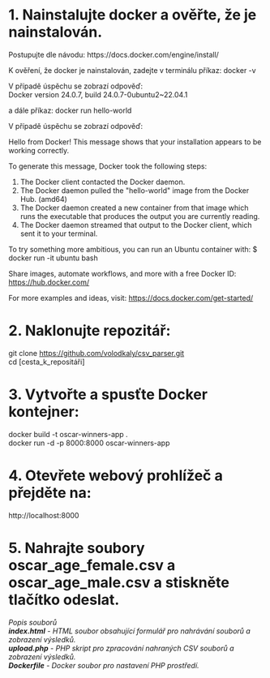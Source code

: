<h1>1. Nainstalujte docker a ověřte, že je nainstalován.</h1>
Postupujte dle návodu:
https://docs.docker.com/engine/install/

K ověření, že docker je nainstalován, zadejte v terminálu příkaz:
docker -v

V případě úspěchu se zobrazí odpověď: <br>
Docker version 24.0.7, build 24.0.7-0ubuntu2~22.04.1

a dále příkaz:
docker run hello-world

V případě úspěchu se zobrazí odpověď:

Hello from Docker!
This message shows that your installation appears to be working correctly.

To generate this message, Docker took the following steps:
 1. The Docker client contacted the Docker daemon.
 2. The Docker daemon pulled the "hello-world" image from the Docker Hub.
    (amd64)
 3. The Docker daemon created a new container from that image which runs the
    executable that produces the output you are currently reading.
 4. The Docker daemon streamed that output to the Docker client, which sent it
    to your terminal.

To try something more ambitious, you can run an Ubuntu container with:
 $ docker run -it ubuntu bash

Share images, automate workflows, and more with a free Docker ID:
 https://hub.docker.com/

For more examples and ideas, visit:
 https://docs.docker.com/get-started/



<h1>2. Naklonujte repozitář:</h1>

git clone https://github.com/volodkaly/csv_parser.git  <br>
cd [cesta_k_repositáři]

<h1>3. Vytvořte a spusťte Docker kontejner:</h1>

docker build -t oscar-winners-app . <br>
docker run -d -p 8000:8000 oscar-winners-app

<h1>4. Otevřete webový prohlížeč a přejděte na:</h1>

http://localhost:8000


<h1>5. Nahrajte soubory oscar_age_female.csv a oscar_age_male.csv a stiskněte tlačítko odeslat.</h1>

<em>Popis souborů <br>
<b>index.html</b> - HTML soubor obsahující formulář pro nahrávání souborů a zobrazení výsledků. <br>
<b>upload.php</b> - PHP skript pro zpracování nahraných CSV souborů a zobrazení výsledků. <br>
<b>Dockerfile</b> - Docker soubor pro nastavení PHP prostředí.
</em>

